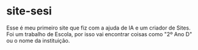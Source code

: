 # site-sesi
Esse é meu primeiro site que fiz com a ajuda de IA e um criador de Sites. Foi um trabalho de Escola, por isso vai encontrar coisas como "2º Ano D" ou o nome da instituição.
